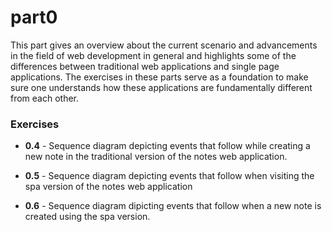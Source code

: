 # part0

This part gives an overview about the current scenario and advancements in the field of web development in general and highlights some of the differences between traditional web applications and single page applications. The exercises in these parts serve as a foundation to make sure one understands how these applications are fundamentally different from each other.

### Exercises

- **0.4** - Sequence diagram depicting events that follow while creating a new note in the traditional version of the notes web application.

- **0.5** - Sequence diagram depicting events that follow when visiting the spa version of the notes web application

- **0.6** - Sequence diagram dipicting events that follow when a new note is created using the spa version.
